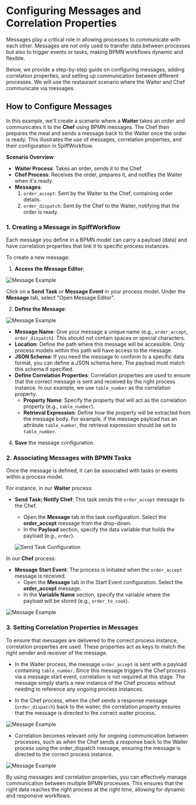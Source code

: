 # Configuring Messages and Correlation Properties

Messages play a critical role in allowing processes to communicate with each other. Messages are not only used to transfer data between processes but also to trigger events or tasks, making BPMN workflows dynamic and flexible. 

Below, we provide a step-by-step guide on configuring messages, adding correlation properties, and setting up communication between different processes. We will use the restaurant scenario where the Waiter and Chef communicate via messages.

## How to Configure Messages
In this example, we'll create a scenario where a **Waiter** takes an order and communicates it to the **Chef** using BPMN messages. The Chef then prepares the meal and sends a message back to the Waiter once the order is ready. This illustrates the use of messages, correlation properties, and their configuration in SpiffWorkflow.

**Scenario Overview**:
- **Waiter Process**: Takes an order, sends it to the Chef.
- **Chef Process**: Receives the order, prepares it, and notifies the Waiter when it's ready.
- **Messages**:
  1. `order_accept`: Sent by the Waiter to the Chef, containing order details.
  2. `order_dispatch`: Sent by the Chef to the Waiter, notifying that the order is ready.

### 1. Creating a Message in SpiffWorkflow

Each message you define in a BPMN model can carry a payload (data) and have correlation properties that link it to specific process instances.

To create a new message:
1. **Access the Message Editor**:

![Message Example](/images/message_example1.png)

Click on a **Send Task** or **Message Event** in your process model. Under the **Message** tab, select "Open Message Editor".

2. **Define the Message**:

![Message Example](/images/message_example2.png)
   - **Message Name**: Give your message a unique name (e.g., `order_accept`, `order_dispatch`). This should not contain spaces or special characters.
   - **Location**: Define the path where this message will be accessible. Only process models within this path will have access to the message.
   - **JSON Schema**: If you need the message to conform to a specific data format, you can define a JSON schema here. The payload must match this schema if specified.
   - **Define Correlation Properties**: Correlation properties are used to ensure that the correct message is sent and received by the right process instance. In our example, we use `table_number` as the correlation property.
        - **Property Name**: Specify the property that will act as the correlation property (e.g., `table_number`).
        - **Retrieval Expression**: Define how the property will be extracted from the message body. For example, if the message payload has an attribute `table_number`, the retrieval expression should be set to `table_number`.

4. **Save** the message configuration.

### 2. Associating Messages with BPMN Tasks

Once the message is defined, it can be associated with tasks or events within a process model.

For instance, in our **Waiter** process:
- **Send Task: Notify Chef**: This task sends the `order_accept` message to the Chef.
  - Open the **Message** tab in the task configuration. Select the **order_accept** message from the drop-down.
  - In the **Payload** section, specify the data variable that holds the payload (e.g., `order`).
  
  ![Send Task Configuration](/images/message_example3.png)

In our **Chef** process:
- **Message Start Event**: The process is initiated when the `order_accept` message is received.
  - Open the **Message** tab in the Start Event configuration. Select the **order_accept** message.
  - In the **Variable Name** section, specify the variable where the payload will be stored (e.g., `order_to_cook`).

![Message Example](/images/message_example6.png)

### 3. Setting Correlation Properties in Messages

To ensure that messages are delivered to the correct process instance, correlation properties are used. These properties act as keys to match the right sender and receiver of the message.

- In the Waiter process, the message `order_accept` is sent with a payload containing `table_number`. Since this message triggers the Chef process via a message start event, correlation is not required at this stage. The message simply starts a new instance of the Chef process without needing to reference any ongoing process instances. 

- In the Chef process, when the chef sends a response message (`order_dispatch`) back to the waiter, the correlation property ensures that the message is directed to the correct waiter process.

![Message Example](/images/message_example6.png)

- Correlation becomes relevant only for ongoing communication between processes, such as when the Chef sends a response back to the Waiter process using the order_dispatch message, ensuring the message is directed to the correct process instance.

![Message Example](/images/message_example4.png)

By using messages and correlation properties, you can effectively manage communication between multiple BPMN processes. This ensures that the right data reaches the right process at the right time, allowing for dynamic and responsive workflows.
